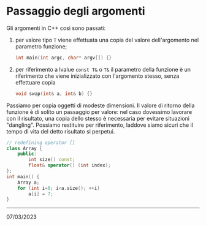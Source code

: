 ```toc
```

# Passaggio degli argomenti
Gli argomenti in C++ così sono passati:
1) per valore tipo `T`
   viene effettuata una copia del valore dell'argomento nel parametro funzione;
   ```cpp
   int main(int argc, char* argv[]) {}
   ```
1) per riferimento a lvalue `const T&` o `T&`
   il parametro della funzione è un riferimento che viene inizializzato con l'argomento stesso, senza effettuare copia
   ```cpp
   void swap(int& a, int& b) {}
   ```

Passiamo per copia oggetti di modeste dimensioni.
Il valore di ritorno della funzione è di solito un passaggio per valore: nel caso dovessimo lavorare con il risultato, una copia dello stesso è necessaria per evitare situazioni "dangling". Possiamo restituire per riferimento, laddove siamo sicuri che il tempo di vita del detto risultato si perpetui.
```cpp
// redefining operator []
class Array {
	public:
		int size() const;
		float& operator[] (int index);
};
int main() {
	Array a;
	for (int i=0; i<a.size(); ++i)
		a[i] = 7;
}

```

---
07/03/2023